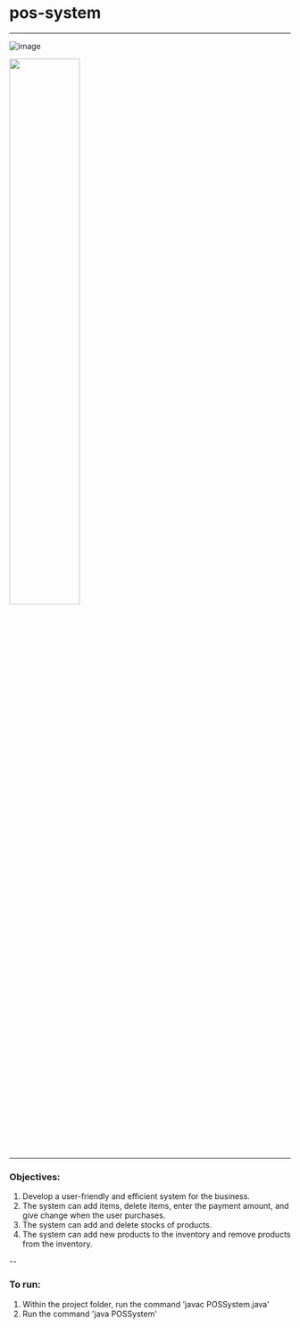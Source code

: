 # pos-system

---

![image](https://github.com/ErvinC256/pos-system/assets/149756489/29b2db60-c004-48e0-86b9-0b3997204453)

<img src="https://github.com/ErvinC256/pos-system/assets/149756489/eea6b7dc-3a3a-427b-8810-a90aff0d98bb" width="50%">

---

### Objectives:
1. Develop a user-friendly and efficient system for the business.
2. The system can add items, delete items, enter the payment amount, and give change when
the user purchases.
3. The system can add and delete stocks of products.
4. The system can add new products to the inventory and remove products from the inventory.

--

### To run:
1. Within the project folder, run the command 'javac POSSystem.java'
2. Run the command 'java POSSystem'



